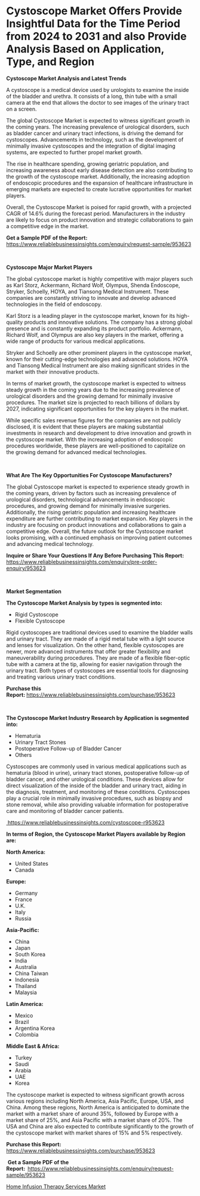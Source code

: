 <p><h1>Cystoscope Market Offers Provide Insightful Data for the Time Period from 2024 to 2031 and also Provide Analysis Based on Application, Type, and Region</h1></p><p><strong>Cystoscope Market Analysis and Latest Trends</strong></p>
<p><p>A cystoscope is a medical device used by urologists to examine the inside of the bladder and urethra. It consists of a long, thin tube with a small camera at the end that allows the doctor to see images of the urinary tract on a screen.</p><p>The global Cystoscope Market is expected to witness significant growth in the coming years. The increasing prevalence of urological disorders, such as bladder cancer and urinary tract infections, is driving the demand for cystoscopes. Advancements in technology, such as the development of minimally invasive cystoscopes and the integration of digital imaging systems, are expected to further propel market growth.</p><p>The rise in healthcare spending, growing geriatric population, and increasing awareness about early disease detection are also contributing to the growth of the cystoscope market. Additionally, the increasing adoption of endoscopic procedures and the expansion of healthcare infrastructure in emerging markets are expected to create lucrative opportunities for market players.</p><p>Overall, the Cystoscope Market is poised for rapid growth, with a projected CAGR of 14.6% during the forecast period. Manufacturers in the industry are likely to focus on product innovation and strategic collaborations to gain a competitive edge in the market.</p></p>
<p><strong>Get a Sample PDF of the Report:&nbsp;</strong> <a href="https://www.reliablebusinessinsights.com/enquiry/request-sample/953623">https://www.reliablebusinessinsights.com/enquiry/request-sample/953623</a></p>
<p>&nbsp;</p>
<p><strong>Cystoscope Major Market Players</strong></p>
<p><p>The global cystoscope market is highly competitive with major players such as Karl Storz, Ackermann, Richard Wolf, Olympus, Shenda Endoscope, Stryker, Schoelly, HOYA, and Tiansong Medical Instrument. These companies are constantly striving to innovate and develop advanced technologies in the field of endoscopy.</p><p>Karl Storz is a leading player in the cystoscope market, known for its high-quality products and innovative solutions. The company has a strong global presence and is constantly expanding its product portfolio. Ackermann, Richard Wolf, and Olympus are also key players in the market, offering a wide range of products for various medical applications.</p><p>Stryker and Schoelly are other prominent players in the cystoscope market, known for their cutting-edge technologies and advanced solutions. HOYA and Tiansong Medical Instrument are also making significant strides in the market with their innovative products.</p><p>In terms of market growth, the cystoscope market is expected to witness steady growth in the coming years due to the increasing prevalence of urological disorders and the growing demand for minimally invasive procedures. The market size is projected to reach billions of dollars by 2027, indicating significant opportunities for the key players in the market.</p><p>While specific sales revenue figures for the companies are not publicly disclosed, it is evident that these players are making substantial investments in research and development to drive innovation and growth in the cystoscope market. With the increasing adoption of endoscopic procedures worldwide, these players are well-positioned to capitalize on the growing demand for advanced medical technologies.</p></p>
<p>&nbsp;</p>
<p><strong>What Are The Key Opportunities For Cystoscope Manufacturers?</strong></p>
<p><p>The global Cystoscope market is expected to experience steady growth in the coming years, driven by factors such as increasing prevalence of urological disorders, technological advancements in endoscopic procedures, and growing demand for minimally invasive surgeries. Additionally, the rising geriatric population and increasing healthcare expenditure are further contributing to market expansion. Key players in the industry are focusing on product innovations and collaborations to gain a competitive edge. Overall, the future outlook for the Cystoscope market looks promising, with a continued emphasis on improving patient outcomes and advancing medical technology.</p></p>
<p><strong>Inquire or Share Your Questions If Any Before Purchasing This Report:</strong> <a href="https://www.reliablebusinessinsights.com/enquiry/pre-order-enquiry/953623">https://www.reliablebusinessinsights.com/enquiry/pre-order-enquiry/953623</a></p>
<p>&nbsp;</p>
<p><strong>Market Segmentation</strong></p>
<p><strong>The Cystoscope Market Analysis by types is segmented into:</strong></p>
<p><ul><li>Rigid Cystoscope</li><li>Flexible Cystoscope</li></ul></p>
<p><p>Rigid cystoscopes are traditional devices used to examine the bladder walls and urinary tract. They are made of a rigid metal tube with a light source and lenses for visualization. On the other hand, flexible cystoscopes are newer, more advanced instruments that offer greater flexibility and maneuverability during procedures. They are made of a flexible fiber-optic tube with a camera at the tip, allowing for easier navigation through the urinary tract. Both types of cystoscopes are essential tools for diagnosing and treating various urinary tract conditions.</p></p>
<p><strong>Purchase this Report:&nbsp;</strong><a href="https://www.reliablebusinessinsights.com/purchase/953623">https://www.reliablebusinessinsights.com/purchase/953623</a></p>
<p>&nbsp;</p>
<p><strong>The Cystoscope Market Industry Research by Application is segmented into:</strong></p>
<p><ul><li>Hematuria</li><li>Urinary Tract Stones</li><li>Postoperative Follow-up of Bladder Cancer</li><li>Others</li></ul></p>
<p><p>Cystoscopes are commonly used in various medical applications such as hematuria (blood in urine), urinary tract stones, postoperative follow-up of bladder cancer, and other urological conditions. These devices allow for direct visualization of the inside of the bladder and urinary tract, aiding in the diagnosis, treatment, and monitoring of these conditions. Cystoscopes play a crucial role in minimally invasive procedures, such as biopsy and stone removal, while also providing valuable information for postoperative care and monitoring of bladder cancer patients.</p></p>
<p><a href="https://www.reliablebusinessinsights.com/cystoscope-r953623">&nbsp;https://www.reliablebusinessinsights.com/cystoscope-r953623</a></p>
<p><strong>In terms of Region, the Cystoscope Market Players available by Region are:</strong></p>
<p>
    <p> <strong> North America: </strong>
        <ul>
            <li>United States</li>
            <li>Canada</li>
        </ul>
        </p> 
    <p> <strong> Europe: </strong>
        <ul>
            <li>Germany</li>
            <li>France</li>
            <li>U.K.</li>
            <li>Italy</li>
            <li>Russia</li>
        </ul>
        </p> 
    <p> <strong> Asia-Pacific: </strong>
        <ul>
            <li>China</li>
            <li>Japan</li>
            <li>South Korea</li>
            <li>India</li>
            <li>Australia</li>
            <li>China Taiwan</li>
            <li>Indonesia</li>
            <li>Thailand</li>
            <li>Malaysia</li>
        </ul>
        </p> 
    <p> <strong> Latin America: </strong>
        <ul>
            <li>Mexico</li>
            <li>Brazil</li>
            <li>Argentina Korea</li>
            <li>Colombia</li>
        </ul>
        </p> 
    <p> <strong> Middle East & Africa: </strong>
        <ul>
            <li>Turkey</li>
            <li>Saudi</li>
            <li>Arabia</li>
            <li>UAE</li>
            <li>Korea</li>
        </ul>
    </p>
    </p>
<p><p>The cystoscope market is expected to witness significant growth across various regions including North America, Asia Pacific, Europe, USA, and China. Among these regions, North America is anticipated to dominate the market with a market share of around 35%, followed by Europe with a market share of 25%, and Asia Pacific with a market share of 20%. The USA and China are also expected to contribute significantly to the growth of the cystoscope market with market shares of 15% and 5% respectively.</p></p>
<p><strong>Purchase this Report: </strong><a href="https://www.reliablebusinessinsights.com/purchase/953623">https://www.reliablebusinessinsights.com/purchase/953623</a></p>
<p>&nbsp;<strong>Get a Sample PDF of the Report:&nbsp;&nbsp;</strong><a href="https://www.reliablebusinessinsights.com/enquiry/request-sample/953623">https://www.reliablebusinessinsights.com/enquiry/request-sample/953623</a></p>
<p><strong></strong></p>
<p><p><a href="https://www.linkedin.com/pulse/home-infusion-therapy-services-market-share-size-trends-tcp8e?trackingId=4vGQ5GVyRNuzlZDbgk%2BhvQ%3D%3D">Home Infusion Therapy Services Market</a></p></p>